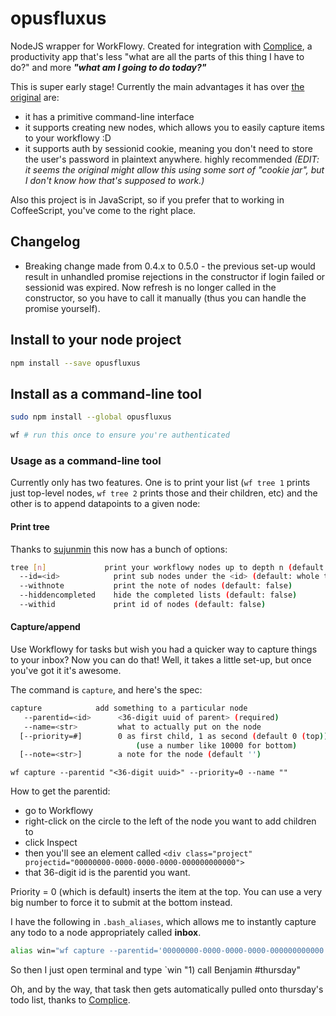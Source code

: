 # opusfluxus
NodeJS wrapper for WorkFlowy. Created for integration with [Complice](https://complice.co), a productivity app that's less "what are all the parts of this thing I have to do?" and more ***"what am I going to do today?"***

This is super early stage! Currently the main advantages it has over [the original](https://github.com/ruxi/workflowy) are:

- it has a primitive command-line interface
- it supports creating new nodes, which allows you to easily capture items to your workflowy :D
- it supports auth by sessionid cookie, meaning you don't need to store the user's password in plaintext anywhere. highly recommended *(EDIT: it seems the original might allow this using some sort of "cookie jar", but I don't know how that's supposed to work.)*

Also this project is in JavaScript, so if you prefer that to working in CoffeeScript, you've come to the right place.

## Changelog

- Breaking change made from 0.4.x to 0.5.0 - the previous set-up would result in unhandled promise rejections in the constructor if login failed or sessionid was expired. Now refresh is no longer called in the constructor, so you have to call it manually (thus you can handle the promise yourself).

## Install to your node project

```bash
npm install --save opusfluxus
```

## Install as a command-line tool

```bash
sudo npm install --global opusfluxus

wf # run this once to ensure you're authenticated
```

### Usage as a command-line tool

Currently only has two features. One is to print your list (`wf tree 1` prints just top-level nodes, `wf tree 2` prints those and their children, etc) and the other is to append datapoints to a given node:

#### Print tree

Thanks to [sujunmin](https://github.com/sujunmin) this now has a bunch of options:

```bash
tree [n]             print your workflowy nodes up to depth n (default: 2)
  --id=<id>            print sub nodes under the <id> (default: whole tree)
  --withnote           print the note of nodes (default: false)
  --hiddencompleted    hide the completed lists (default: false)
  --withid             print id of nodes (default: false)
```

#### Capture/append

Use Workflowy for tasks but wish you had a quicker way to capture things to your inbox? Now you can do that! Well, it takes a little set-up, but once you've got it it's awesome.

The command is `capture`, and here's the spec:

```bash
capture            add something to a particular node
   --parentid=<id>      <36-digit uuid of parent> (required)
   --name=<str>         what to actually put on the node
  [--priority=#]        0 as first child, 1 as second (default 0 (top))
                            (use a number like 10000 for bottom)
  [--note=<str>]        a note for the node (default '')

```

`wf capture --parentid "<36-digit uuid>" --priority=0 --name ""`

How to get the parentid:

- go to Workflowy
- right-click on the circle to the left of the node you want to add children to
- click Inspect
- then you'll see an element called `<div class="project" projectid="00000000-0000-0000-0000-000000000000">`
- that 36-digit id is the parentid you want.

Priority = 0 (which is default) inserts the item at the top. You can use a very big number to force it to submit at the bottom instead.

I have the following in `.bash_aliases`, which allows me to instantly capture any todo to a node appropriately called **inbox**.

```bash
alias win="wf capture --parentid='00000000-0000-0000-0000-000000000000' --name"
```

So then I just open terminal and type `win "1) call Benjamin #thursday"

Oh, and by the way, that task then gets automatically pulled onto thursday's todo list, thanks to [Complice](https://complice.co/and/workflowy).
